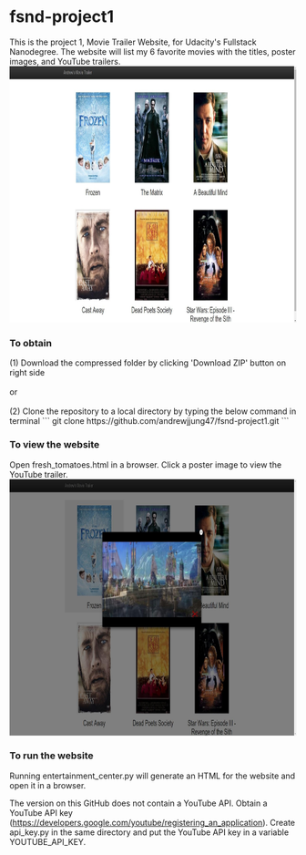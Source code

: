 # fsnd-project1

This is the project 1, Movie Trailer Website, for Udacity's Fullstack Nanodegree. 
The website will list my 6 favorite movies with the titles, poster images, and YouTube trailers.
<img src="./img/preview1.jpg" alt="Website preview image" width="900" height="450">

<h3>To obtain</h3>
(1) Download the compressed folder by clicking 'Download ZIP' button on right side <br><br> or <br><br> (2) Clone the repository to a local directory by typing the below command in terminal
```
git clone https://github.com/andrewjjung47/fsnd-project1.git
```

<h3>To view the website</h3>
Open fresh_tomatoes.html in a browser. Click a poster image to view the YouTube trailer.
<img src="./img/preview2.jpg" alt="Website preview image" width="900" height="450">

<h3>To run the website</h3>
Running entertainment_center.py will generate an HTML for the website and open it in a browser. 

The version on this GitHub does not contain a YouTube API. Obtain a YouTube API key (https://developers.google.com/youtube/registering_an_application). Create api_key.py in the same directory and put the YouTube API key in a variable YOUTUBE_API_KEY. 

